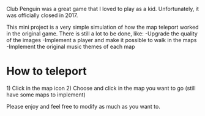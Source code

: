 Club Penguin was a great game that I loved to play as a kid. Unfortunately, it was officially closed in 2017. 

This mini project is a very simple simulation of how the map teleport worked in the original game. 
There is still a lot to be done, like:
-Upgrade the quality of the images
-Implement a player and make it possible to walk in the maps
-Implement the original music themes of each map

<h1>How to teleport</h1>
1) Click in the map icon
2) Choose and click in the map you want to go (still have some maps to implement)

Please enjoy and feel free to modify as much as you want to.
